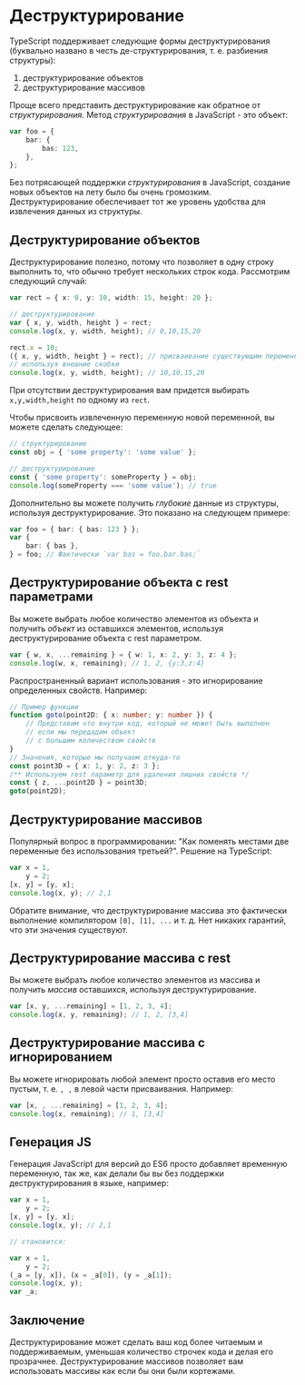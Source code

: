 # Деструктурирование

TypeScript поддерживает следующие формы деструктурирования (буквально названо в честь де-структурирования, т. е. разбиения структуры):

1. деструктурирование объектов
2. деструктурирование массивов

Проще всего представить деструктурирование как обратное от _структурирования_. Метод _структурирования_ в JavaScript - это объект:

```ts
var foo = {
    bar: {
        bas: 123,
    },
};
```

Без потрясающей поддержки _структурирования_ в JavaScript, создание новых объектов на лету было бы очень громозким. Деструктурирование обеспечивает тот же уровень удобства для извлечения данных из структуры.

## Деструктурирование объектов

Деструктурирование полезно, потому что позволяет в одну строку выполнить то, что обычно требует нескольких строк кода. Рассмотрим следующий случай:

```ts
var rect = { x: 0, y: 10, width: 15, height: 20 };

// деструктурирование
var { x, y, width, height } = rect;
console.log(x, y, width, height); // 0,10,15,20

rect.x = 10;
({ x, y, width, height } = rect); // присваивание существующим переменным,
// используя внешние скобки
console.log(x, y, width, height); // 10,10,15,20
```

При отсутствии деструктурирования вам придется выбирать `x,y,width,height` по одному из `rect`.

Чтобы присвоить извлеченную переменную новой переменной, вы можете сделать следующее:

```ts
// структурирование
const obj = { 'some property': 'some value' };

// деструктурирование
const { 'some property': someProperty } = obj;
console.log(someProperty === 'some value'); // true
```

Дополнительно вы можете получить _глубокие_ данные из структуры, используя деструктурирование. Это показано на следующем примере:

```ts
var foo = { bar: { bas: 123 } };
var {
    bar: { bas },
} = foo; // Фактически `var bas = foo.bar.bas;`
```

## Деструктурирование объекта с rest параметрами

Вы можете выбрать любое количество элементов из объекта и получить _объект_ из оставшихся элементов, используя деструктурирование объекта с rest параметром.

```ts
var { w, x, ...remaining } = { w: 1, x: 2, y: 3, z: 4 };
console.log(w, x, remaining); // 1, 2, {y:3,z:4}
```

Распространенный вариант использования - это игнорирование определенных свойств. Например:

```ts
// Пример функции
function goto(point2D: { x: number; y: number }) {
    // Представим что внутри код, который не может быть выполнен
    // если мы передадим объект
    // с большим количеством свойств
}
// Значения, которые мы получаем откуда-то
const point3D = { x: 1, y: 2, z: 3 };
/** Используем rest параметр для удаления лишних свойств */
const { z, ...point2D } = point3D;
goto(point2D);
```

## Деструктурирование массивов

Популярный вопрос в программировании: "Как поменять местами две переменные без использования третьей?". Решение на TypeScript:

```ts
var x = 1,
    y = 2;
[x, y] = [y, x];
console.log(x, y); // 2,1
```

Обратите внимание, что деструктурирование массива это фактически выполнение компилятором `[0], [1], ...` и т. д. Нет никаких гарантий, что эти значения существуют.

## Деструктурирование массива с rest

Вы можете выбрать любое количество элементов из массива и получить _массив_ оставшихся, используя деструктурирование.

```ts
var [x, y, ...remaining] = [1, 2, 3, 4];
console.log(x, y, remaining); // 1, 2, [3,4]
```

## Деструктурирование массива с игнорированием

Вы можете игнорировать любой элемент просто оставив его место пустым, т. е. `, ,` в левой части присваивания. Например:

```ts
var [x, , ...remaining] = [1, 2, 3, 4];
console.log(x, remaining); // 1, [3,4]
```

## Генерация JS

Генерация JavaScript для версий до ES6 просто добавляет временную переменную, так же, как делали бы вы без поддержки деструктурирования в языке, например:

```ts
var x = 1,
    y = 2;
[x, y] = [y, x];
console.log(x, y); // 2,1

// становится:

var x = 1,
    y = 2;
(_a = [y, x]), (x = _a[0]), (y = _a[1]);
console.log(x, y);
var _a;
```

## Заключение

Деструктурирование может сделать ваш код более читаемым и поддерживаемым, уменьшая количество строчек кода и делая его прозрачнее. Деструктурирование массивов позволяет вам использовать массивы как если бы они были кортежами.
